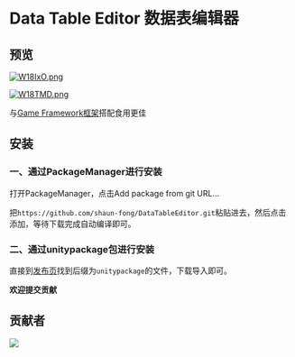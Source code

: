 # Data Table Editor 数据表编辑器

 

## 预览

[<img src="https://z3.ax1x.com/2021/07/17/W18IxO.png" title="" alt="W18IxO.png" data-align="center">](https://imgtu.com/i/W18IxO)

[<img src="https://z3.ax1x.com/2021/07/17/W18TMD.png" title="" alt="W18TMD.png" data-align="center">](https://imgtu.com/i/W18TMD)

与[Game Framework框架](https://gameframework.cn/)搭配食用更佳



## 安装

### 一、通过PackageManager进行安装

打开PackageManager，点击Add package from git URL...

把`https://github.com/shaun-fong/DataTableEditor.git`粘贴进去，然后点击添加，等待下载完成自动编译即可。
 
 
### 二、通过unitypackage包进行安装

直接到[发布页](https://github.com/shaun-fong/DataTableEditor/releases)找到后缀为`unitypackage`的文件，下载导入即可。
 
 
 
**欢迎提交贡献**
 
 
 
## 贡献者

<a href = "https://github.com/shaun-fong/DataTableEditor/graphs/contributors">
<img src = "https://contrib.rocks/image?repo=shaun-fong/DataTableEditor"/>
</a>
